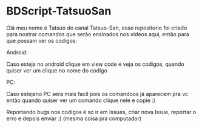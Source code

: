 # BDScript-TatsuoSan

Olá meu nome é Tatsuo do canal Tatsuo-San, esse repositorio foi criado para nostrar comandos que serão ensinados nos videos aqui, então para que possam ver os codigos:

Android:

Caso esteja no android clique em view code e veja os codigos, quando quiser ver um clique no nome do codigo

PC:

Caso estejano PC sera mais facil pois os comandoos já aparecem pra vc então quando quiser ver um comando clique nele e copie :) 

Reportando bugs nos codigos é so ir em Issues, criar nova Issue, reportar o erro e depois enviar :) (mesma coisa pra computador)
